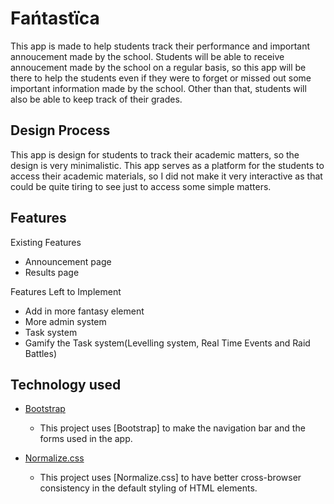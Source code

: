 # Fańtastïca

This app is made to help students track their performance and important annoucement made by the school. Students will be able to receive annoucement made by the school on a regular basis, so this app will be there to help the students even if they were to forget or missed out some important information made by the school. Other than that, students will also be able to keep track of their grades.

## Design Process

This app is design for students to track their academic matters, so the design is very minimalistic. This app serves as a platform for the students to access their academic materials, so I did not make it very interactive as that could be quite tiring to see just to access some simple matters.

## Features

Existing Features

- Announcement page
- Results page

Features Left to Implement

- Add in more fantasy element
- More admin system
- Task system
- Gamify the Task system(Levelling system, Real Time Events and Raid Battles)

## Technology used

- [Bootstrap](https://getbootstrap.com)
	- This project uses [Bootstrap] to make the navigation bar and the forms used in the app.

- [Normalize.css](https://necolas.github.io/normalize.css)
	- This project uses [Normalize.css] to have better cross-browser consistency in the default styling of HTML elements.
